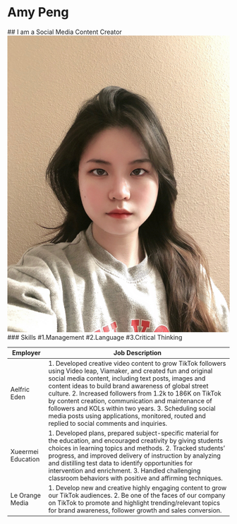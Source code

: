 # Amy Peng
</h1>
##  I am a Social Media Content Creator
</h2>
<img alt="My Profile Picture" src="https://raw.githubusercontent.com/AmyP37/J124/main/Image/IMG_4637.JPG" />
###  Skills
  #1.Management 
  #2.Language 
  #3.Critical Thinking
</h3>

| Employer            | Job Description |
| -------------       | ------------- |
| Aelfric Eden        | 1. Developed creative video content to grow TikTok followers using Video leap, Viamaker, and created fun and original social media content, including text posts, images and content ideas to build brand awareness of global street culture. 2. Increased followers from 1.2k to 186K on TikTok by content creation, communication and maintenance of followers and KOLs within two years. 3. Scheduling social media posts using applications, monitored, routed and replied to social comments and inquiries.|
| Xueermei Education  | 1. Developed plans, prepared subject-specific material for the education, and encouraged creativity by giving students choices in learning topics and methods. 2. Tracked students’ progress, and improved delivery of instruction by analyzing and distilling test data to identify opportunities for intervention and enrichment. 3. Handled challenging classroom behaviors with positive and affirming techniques.  |
| Le Orange Media  | 1. Develop new and creative highly engaging content to grow our TikTok audiences. 2. Be one of the faces of our company on TikTok to promote and highlight trending/relevant topics for brand awareness, follower growth and sales conversion.  |
